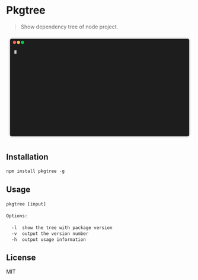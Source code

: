 # Pkgtree

>Show dependency tree of node project.

![preview](./preview.gif)

## Installation
```js
npm install pkgtree -g
```

## Usage
```shell
pkgtree [input]

Options:
  
  -l  show the tree with package version
  -v  output the version number
  -h  output usage information
```

## License
MIT
